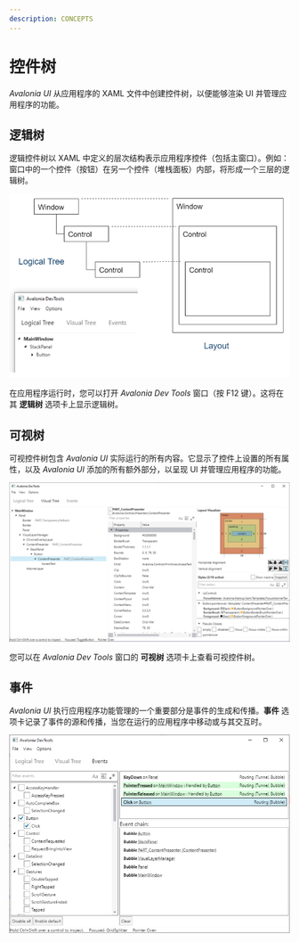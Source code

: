 ```yaml
---
description: CONCEPTS
---
```


# 控件树

_Avalonia UI_ 从应用程序的 XAML 文件中创建控件树，以便能够渲染 UI 并管理应用程序的功能。

## 逻辑树

逻辑控件树以 XAML 中定义的层次结构表示应用程序控件（包括主窗口）。例如：窗口中的一个控件（按钮）在另一个控件（堆栈面板）内部，将形成一个三层的逻辑树。

<img src='/img/gitbook-import/assets/image (61).png' alt='' />

在应用程序运行时，您可以打开 _Avalonia Dev Tools_ 窗口（按 F12 键）。这将在其 **逻辑树** 选项卡上显示逻辑树。

## 可视树

可视控件树包含 _Avalonia UI_ 实际运行的所有内容。它显示了控件上设置的所有属性，以及 _Avalonia UI_ 添加的所有额外部分，以呈现 UI 并管理应用程序的功能。

<img src='/img/gitbook-import/assets/image (15) (2).png' alt='' />

您可以在 _Avalonia Dev Tools_ 窗口的 **可视树** 选项卡上查看可视控件树。

## 事件

_Avalonia UI_ 执行应用程序功能管理的一个重要部分是事件的生成和传播。**事件** 选项卡记录了事件的源和传播，当您在运行的应用程序中移动或与其交互时。

<img src='/img/gitbook-import/assets/image (1) (1) (2).png' alt='' />